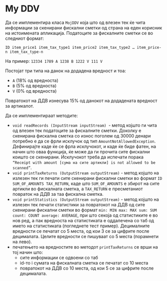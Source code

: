 # My DDV

<p>Да се имплементира класа <code>MojDDV</code> која што од влезен тек ќе чита информации за скенирани фискални сметки од страна на еден корисник на истоимената апликација. Податоците за фискалните сметки се во следниот формат: </p>

<p><code>ID item_price1 item_tax_type1 item_price2 item_tax_type2 … item_price-n item_tax_type-n </code></p>

<p>На пример:
<code>12334 1789 А 1238 B 1222 V 111 V</code></p>

<p>Постојат три типа на данок на додадена вредност и тоа:</p>

<ul>
<li><code>А</code> (18% од вредноста)</li>
<li><code>B</code> (5% од вредноста)</li>
<li><code>V</code> (0% од вредноста)</li>
</ul>

<p>Повратокот на ДДВ изнесува 15% од данокот на додадената вредност за артикалот.</p>

<p>Да се имплементираат методите:</p>

<ul>
<li><code>void readRecords (InputStream inputStream) </code>- метод којшто ги чита од влезен тек податоците за фискалните сметки. Доколку е скенирана фискална сметка со износ поголем од 30000 денари потребно е да се фрли исклучок од тип <code>AmountNotAllowedException</code>. Дефинирајте каде ќе се фрла исклучокот, и каде ќе биде фатен, на начин што оваа функција, ќе може да ги прочита сите фискални коишто се скенирани.  Исклучокот треба да испечати порака <code>“Receipt with amount [сума на сите артикли] is not allowed to be scanned”</code>. </li>
<li><code>void printTaxReturns (OutputStream outputStream)</code> - метод којшто на излезен тек ги печати сите скенирани фискални сметки во формат <code>ID SUM_OF_AMOUNTS TAX_RETURN</code>, каде што <code>SUM_OF_AMOUNTS</code> e збирот на сите артикли во фискалната сметка, а <code>TAX_RETURN</code> е пресметаниот повраток на ДДВ за таа фискална сметка.</li>
<li><code>void printStatistics (OutputStream outputStream)</code> - метод којшто на излезен тек печати статистики за повратокот на ДДВ од сите скенирани фискални сметки во формат <code>min: MIN max: MAX sum: SUM count: COUNT average: AVERAGE</code>, при што секоја од статистиките е во нов ред, а пак вредноста на статистиката е оддалечена со таб од името на статистиката (погледнете тест пример). Децималните вредности се печатат со 5 места, од кои 3 се за цифрите после децималата. Целите вредности се пишуваат со 5 места (порамнети на лево). </li>
<li>печатењето на вредностите во методот <code>printTaxReturns</code> се врши на тој начин што:<ul>
<li>сите информации се одвоени со таб</li>
<li>id-то i сумата на фискалната сметка се печатат со 10 места</li>
<li>повратокот на ДДВ со 10 места, од кои 5 се за цифрите после децималата.</li>
</ul>
</li>
</ul>